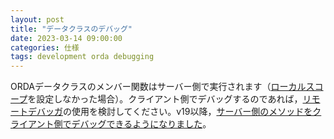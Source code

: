 ```yaml
---
layout: post
title: "データクラスのデバッグ"
date: 2023-03-14 09:00:00
categories: 仕様
tags: development orda debugging
---
```


ORDAデータクラスのメンバー関数はサーバー側で実行されます（[ローカルスコープ](https://blog.4d.com/ja/orda-improve-your-api-with-function-scope/)を設定しなかった場合）。クライアント側でデバッグするのであれば，[リモートデバッガ](https://doc4d.github.io/docs/ja/Debugging/debugging-remote/)の使用を検討してください。v19以降，[サーバー側のメソッドをクライアント側でデバッグできるようになりました](https://blog.4d.com/ja/remote-debugger-debug-server-code-on-the-client/)。
